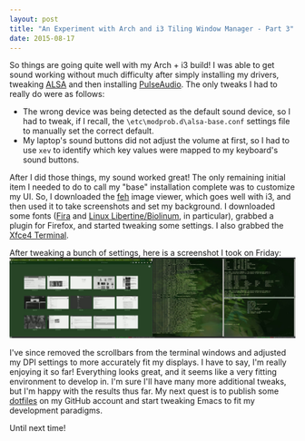```yaml
---
layout: post
title: "An Experiment with Arch and i3 Tiling Window Manager - Part 3"
date: 2015-08-17
---
```


So things are going quite well with my Arch + i3 build! I was able to get sound working without much difficulty
after simply installing my drivers, tweaking [ALSA](http://www.alsa-project.org/main/index.php/Main_Page) and
then installing [PulseAudio](http://www.freedesktop.org/wiki/Software/PulseAudio/). The only tweaks I had to really
do were as follows:

  * The wrong device was being detected as the default sound device, so I had to tweak, if I recall, the
  `\etc\modprob.d\alsa-base.conf` settings file to manually set the correct default.
  * My laptop's sound buttons did not adjust the volume at first, so I had to use `xev` to identify which key values
  were mapped to my keyboard's sound buttons.
  
After I did those things, my sound worked great! The only remaining initial item I needed to do to call my "base"
installation complete was to customize my UI. So, I downloaded the [feh](http://feh.finalrewind.org/) image
viewer, which goes well with i3, and then used it to take screenshots and set my background. I downloaded some
fonts ([Fira](https://mozilla.github.io/Fira/) and [Linux Libertine/Biolinum](http://www.linuxlibertine.org/), in 
particular), grabbed a plugin for Firefox, and started tweaking some settings. I also grabbed the 
[Xfce4 Terminal](http://docs.xfce.org/apps/terminal/advanced).

After tweaking a bunch of settings, here is a screenshot I took on Friday:
<img src="/images/arch_8_15.jpg" width="1000">

I've since removed the scrollbars from the terminal windows and adjusted my DPI settings to more accurately fit my
displays. I have to say, I'm really enjoying it so far! Everything looks great, and it seems like a very fitting
environment to develop in. I'm sure I'll have many more additional tweaks, but I'm happy with the results thus far.
My next quest is to publish some [dotfiles](https://dotfiles.github.io/) on my GitHub account and start tweaking
Emacs to fit my development paradigms. 

Until next time!
